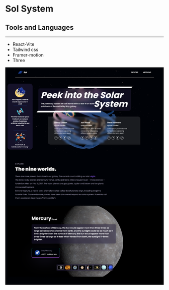 # Sol System

## Tools and Languages

---

- React-Vite
- Tailwind css
- Framer-motion
- Three

![screencapture-sol-system](/src/images/project-banner.png)
